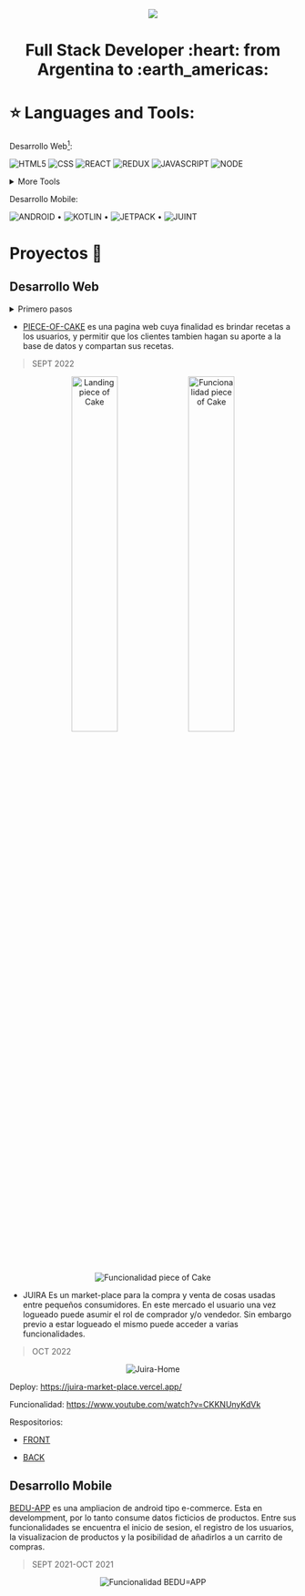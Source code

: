 
 <p align="center" width="80%" height="150">
<img src="https://res.cloudinary.com/dvkvyi1dr/image/upload/v1669050211/cv/I_m_Marian_2_1_1_owaq0d.gif" />
 </p>
 
<h1 align="center">
Full Stack Developer :heart: from Argentina to :earth_americas:
</h1>

# :star: Languages and Tools:

Desarrollo Web[^1]:

![HTML5](https://res.cloudinary.com/dvkvyi1dr/image/upload/v1669062685/cv/icosn/icons8-html-5-96_h9edgl.png)  ![CSS](https://res.cloudinary.com/dvkvyi1dr/image/upload/v1669062685/cv/icosn/icons8-css3-96_jihdaf.png)
   ![REACT](https://res.cloudinary.com/dvkvyi1dr/image/upload/v1669062684/cv/icosn/icons8-reaccionar-80_duj6gv.png)  ![REDUX](https://res.cloudinary.com/dvkvyi1dr/image/upload/v1669062669/cv/icosn/icons8-redux-96_to1sby.png)  ![JAVASCRIPT](https://res.cloudinary.com/dvkvyi1dr/image/upload/v1669062684/cv/icosn/icons8-javascript-96_inr82q.png)  ![NODE](https://res.cloudinary.com/dvkvyi1dr/image/upload/v1669062685/cv/icosn/icons8-nodejs-96_kwwl7w.png) 

<details>
<summary>More Tools</summary>
  <p align="center" width="80%" height="150">
   <img src="https://res.cloudinary.com/dvkvyi1dr/image/upload/v1669062684/cv/icosn/icons8-postgresql-96_o2l8qs.png" alt="POSTGRES"/>
   <img src="https://res.cloudinary.com/dvkvyi1dr/image/upload/v1669062685/cv/icosn/icons8-material-ui-96_soghks.png" alt="MUI"/>
   <img src="https://res.cloudinary.com/dvkvyi1dr/image/upload/v1669062685/cv/icosn/icons8-oreja-96_j9ham6.png" alt="BOOTSTRAP"/>
   <img src="https://res.cloudinary.com/dvkvyi1dr/image/upload/v1669062685/cv/icosn/icons8-firebase-96_ks2zek.png" alt="FIREBASE"/>
   <img src="https://res.cloudinary.com/dvkvyi1dr/image/upload/v1669062685/cv/icosn/cloudinary_eb386x.jpg" alt="CLOUDINARY"/>
   <img src="https://res.cloudinary.com/dvkvyi1dr/image/upload/v1669062684/cv/icosn/icons8-postman-is-the-only-complete-api-development-environment-96_rbanti.png" alt="POSTMAN"/>
 </p>

</details>

Desarrollo Mobile:

![ANDROID](https://res.cloudinary.com/dvkvyi1dr/image/upload/v1669062686/cv/icosn/icons8-android-os-96_g64ozu.png) • ![KOTLIN](https://res.cloudinary.com/dvkvyi1dr/image/upload/v1669062685/cv/icosn/icons8-kotlin-96_h9y4qf.png) • ![JETPACK](https://res.cloudinary.com/dvkvyi1dr/image/upload/c_scale,h_90/v1669062685/cv/icosn/jetpack_android_msxnsh.jpg) • ![JUINT](https://res.cloudinary.com/dvkvyi1dr/image/upload/c_scale,h_96,w_142/v1669062685/cv/icosn/junit_test_wj8bzk.jpg) 

# Proyectos 💼

## Desarrollo Web
<details>
<summary>Primero pasos</summary>
 
* [SIS-SAS](https://github.com/MarianaSalez/SIS-SAS)

Pagina para una consultora de ingenieria, es mi orgullo porque fueron mis primeros pasos en programacion. Usando solo HTML, CSS y Bootstrap

> NOV 2020-FEB 2021
 
<p align="center">
 <img src="https://res.cloudinary.com/dvkvyi1dr/image/upload/c_scale,h_238/v1669065323/cv/sissas_base_cgrd9b.jpg" alt="SIS-SAS"/>
 <img src="https://res.cloudinary.com/dvkvyi1dr/image/upload/c_scale,h_243/v1669065146/cv/detalle_sissas_i9g8xh.jpg" alt="SIS-SAS2"/>
 </p>
 
* [MIEL-DEL-OESTE](https://github.com/MarianaSalez/MieldelOeste)
Mejora pagina existente con uso de Javascript-Para una empresa emprendedora cordobesa. Uso de Js puro y Jquey
 > FEB 2021- MAY 2021

<p align="center">
 <img src="https://res.cloudinary.com/dvkvyi1dr/image/upload/c_scale,h_250/v1669065422/cv/landingMiel_yyre3v.jpg" alt="Miel-Landing"/>
 <img src="https://res.cloudinary.com/dvkvyi1dr/image/upload/c_scale,h_227/v1669064744/cv/CARRITO_MIEL_DEL_OESTE2_fmiuqc.jpg"/>
 </p>
 
 * [ALL-IN](https://github.com/MarianaSalez/all-in-app)
 Creacion de pagina de venta de libros usados y nuevos, con REACT, context y firebase para manejo de base de datos.
> DIC 2021-FEB 2022
 <p align="center">
 <img src="https://res.cloudinary.com/dvkvyi1dr/image/upload/c_scale,h_239/v1669067254/cv/FuncionabilidadApp_1_lggx6e.gif" alt="Funcionalidad all-in"/>
 </p>
 </details>
 
 * [PIECE-OF-CAKE](https://github.com/MarianaSalez/Piece-of-Cake) es una pagina web cuya finalidad es brindar recetas a los usuarios, y permitir que los clientes tambien hagan su aporte a la base de datos y compartan sus recetas.
 > SEPT 2022
 
 <p align="center">
 <img width="40%" src="https://res.cloudinary.com/dvkvyi1dr/image/upload/c_scale,h_250/v1669075315/landingpieceofcake_hlm64d.jpg" alt="Landing piece of Cake"/>
 <img width="40%" src="https://res.cloudinary.com/dvkvyi1dr/image/upload/c_scale,h_250/v1669075315/homepieceof_cake_eje049.jpg" alt="Funcionalidad piece of Cake"/>
 </p>



 <p align="center">
 <img src="https://res.cloudinary.com/dvkvyi1dr/video/upload/v1669074310/2022-10-06_18-08-25_rgtg8o.gif" alt="Funcionalidad piece of Cake"/>
 </p>
 
 * JUIRA Es un market-place para la compra y venta de cosas usadas entre pequeños consumidores. En este mercado el usuario una vez logueado puede asumir el rol de comprador y/o vendedor. Sin embargo previo a estar logueado el mismo puede acceder a varias funcionalidades.
 
 > OCT 2022
 
 <p align="center">
 <img src="https://res.cloudinary.com/dvkvyi1dr/image/upload/c_scale,h_236/v1669070124/cv/juira_home_rsnqqg.jpg" alt="Juira-Home"/>
 </p>

 
 Deploy: https://juira-market-place.vercel.app/
 
 Funcionalidad: https://www.youtube.com/watch?v=CKKNUnyKdVk
 
 Respositorios:
 - [FRONT](https://github.com/MarianaSalez/PF-Henry-PT07G06-FRONT)
 
 - [BACK](https://github.com/MarianaSalez/PF-Henry-PT07G06-BACK)
 
 ## Desarrollo Mobile
 
 [BEDU-APP](https://github.com/MarianaSalez/beduapp) es una ampliacion de android tipo e-commerce. Esta en develompment, por lo tanto consume datos ficticios de productos. Entre sus funcionalidades se encuentra el inicio de sesion, el registro de los usuarios, la visualizacion de productos y la posibilidad de añadirlos a un carrito de compras.
 
 > SEPT 2021-OCT 2021
 
  <p align="center">
 <img src="https://res.cloudinary.com/dvkvyi1dr/image/upload/c_scale,h_450/v1669072609/cv/DEMO-BESUSHOP_1_gu9ouu.gif" alt="Funcionalidad BEDU=APP"/>
 </p>
<!--

### Hi there 👋
**MarianaSalez/MarianaSalez** is a ✨ _special_ ✨ repository because its `README.md` (this file) appears on your GitHub profile.

Here are some ideas to get you started:

- 🔭 I’m currently working on ...
- 🌱 I’m currently learning ...
- 👯 I’m looking to collaborate on ...
- 🤔 I’m looking for help with ...
- 💬 Ask me about ...
- 📫 How to reach me: ...
- 😄 Pronouns: ...
- ⚡ Fun fact: ...
-->
[^1]: many icons are from: icon by Icons8 .
